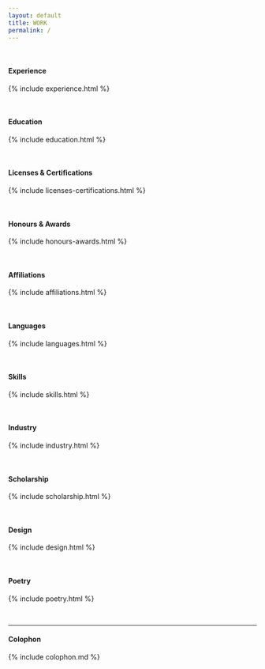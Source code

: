 ```yaml
---
layout: default
title: WORK
permalink: /
---
```


<br>

<h4>Experience</h4>

{% include experience.html %}

<br>


<h4>Education</h4>

{% include education.html %}

<br>


<h4>Licenses & Certifications</h4>

{% include licenses-certifications.html %}

<br>



<h4>Honours & Awards</h4>

{% include honours-awards.html %}

<br>


<h4>Affiliations</h4>

{% include affiliations.html %}

<br>


<h4>Languages</h4>

{% include languages.html %}

<br>


<h4>Skills</h4>

{% include skills.html %}

<br>


<h4>Industry</h4>

{% include industry.html %}

<br>


<h4>Scholarship</h4>

{% include scholarship.html %}

<br>


<h4>Design</h4>

{% include design.html %}

<br>


<h4>Poetry</h4>

{% include poetry.html %}

<br>

<hr>


<h4>Colophon</h4>

{% include colophon.md %}
